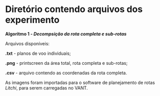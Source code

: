 # Diretório contendo arquivos dos experimento
**Algoritmo 1 - _Decompsição da rota completa e sub-rotas_**

Arquivos disponíveis:

**.txt** - planos de voo individuais;

**.png** - printscreen da área total, rota completa e sub-rotas;

**.csv** - arquivo contendo as coordenadas da rota completa.


As imagens foram importadas para o software de planejamento de rotas _Litchi_, para serem carregadas no VANT.


